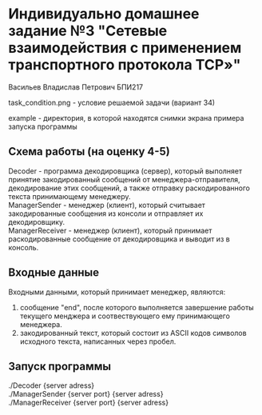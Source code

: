 # Индивидуально домашнее задание №3 "Сетевые взаимодействия с применением транспортного протокола TCP»"

Васильев Владислав Петрович БПИ217

task_condition.png - условие решаемой задачи (вариант 34)

example - директория, в которой находятся снимки экрана примера запуска программы

## Cхема работы (на оценку 4-5)
Decoder - программа декодировщика (сервер), который выполняет принятие закодированный сообщений от менеджера-отправителя, декодирование этих сообщений, 
а также отправку раскодированного текста принимающему менеджеру.  
ManagerSender - менеджер (клиент), который считывает закодированные сообщения из консоли и отправляет их декодировщику.  
ManagerReceiver - менеджер (клиент), который принимает раскодированные сообщение от декодировщика и выводит из в консоль.

## Входные данные
Входными данными, который принимает менеджер, являются:
1. сообщение "end", после которого выполняется завершение работы текущего менджера и соотвествующего ему принимающего менеджера.
2. закодированный текст, который состоит из ASCII кодов символов исходного текста, написанных через пробел. 

## Запуск программы
./Decoder {server adress}  
./ManagerSender {server port} {server adress}  
./ManagerReceiver {server port} {server adress}  
